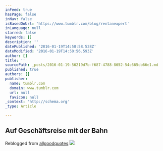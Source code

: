 ```yaml
---
inFeed: true
hasPage: false
inNav: false
isBasedOnUrl: 'https://www.tumblr.com/blog/rentanexpert'
inLanguage: null
starred: false
keywords: []
description: ''
datePublished: '2016-01-19T14:50:58.528Z'
dateModified: '2016-01-19T14:50:56.593Z'
author: []
title: ''
sourcePath: _posts/2016-01-19-56219d7b-f687-4788-8652-54c665cb66e1.md
published: true
authors: []
publisher:
  name: tumblr.com
  domain: www.tumblr.com
  url: null
  favicon: null
_context: 'http://schema.org'
_type: Article

---
```

## **Auf Geschäftsreise mit der Bahn**

Reblogged from [allgoodquotes][0]
![](https://45.media.tumblr.com/d97804be101aaccc5cf0f62239d8f2b9/tumblr_nq9j1hAcmy1rx4e71o1_500.gif)

[0]: http://allgoodquotes.tumblr.com/post/122028127988/picquotesnet